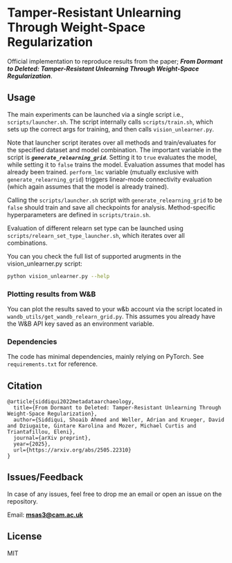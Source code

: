 # Tamper-Resistant Unlearning Through Weight-Space Regularization

Official implementation to reproduce results from the paper; ***From Dormant to Deleted: Tamper-Resistant Unlearning Through Weight-Space Regularization***.

## Usage

The main experiments can be launched via a single script i.e., `scripts/launcher.sh`.
The script internally calls `scripts/train.sh`, which sets up the correct args for training, and then calls `vision_unlearner.py`.

Note that launcher script iterates over all methods and train/evaluates for the specified dataset and model combination.
The important variable in the script is ***`generate_relearning_grid`***.
Setting it to `true` evaluates the model, while setting it to `false` trains the model.
Evaluation assumes that model has already been trained.
`perform_lmc` variable (mutually exclusive with `generate_relearning_grid`) triggers linear-mode connectivity evaluation (which again assumes that the model is already trained).

Calling the `scripts/launcher.sh` script with `generate_relearning_grid` to be `false` should train and save all checkpoints for analysis.
Method-specific hyperparameters are defined in `scripts/train.sh`.

Evaluation of different relearn set type can be launched using `scripts/relearn_set_type_launcher.sh`, which iterates over all combinations.

You can you check the full list of supported arugments in the vision_unlearner.py script:
```bash
python vision_unlearner.py --help
```

### Plotting results from W&B

You can plot the results saved to your w&b account via the script located in `wandb_utils/get_wandb_relearn_grid.py`.
This assumes you already have the W&B API key saved as an environment variable.

### Dependencies

The code has minimal dependencies, mainly relying on PyTorch. See `requirements.txt` for reference.


## Citation

```
@article{siddiqui2022metadataarchaeology,
  title={From Dormant to Deleted: Tamper-Resistant Unlearning Through Weight-Space Regularization},
  author={Siddiqui, Shoaib Ahmed and Weller, Adrian and Krueger, David and Dziugaite, Gintare Karolina and Mozer, Michael Curtis and Triantafillou, Eleni},
  journal={arXiv preprint},
  year={2025},
  url={https://arxiv.org/abs/2505.22310}
}
```

## Issues/Feedback

In case of any issues, feel free to drop me an email or open an issue on the repository.

Email: **msas3@cam.ac.uk**

## License

MIT
